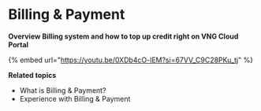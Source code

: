 # Billing & Payment

**Overview Billing system and how to top up credit right on VNG Cloud Portal**

{% embed url="https://youtu.be/0XDb4cO-lEM?si=67VV_C9C28PKu_tj" %}

**Related topics**

* What is Billing & Payment?
* Experience with Billing & Payment

